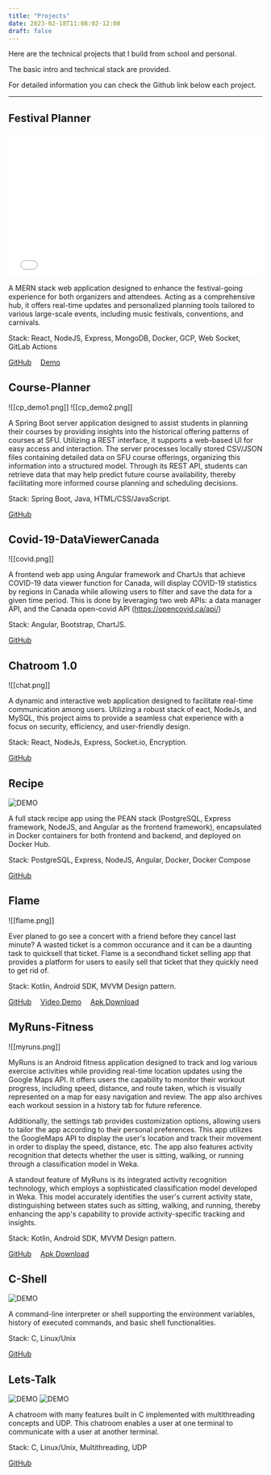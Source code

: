 ```yaml
---
title: "Projects" 
date: 2023-02-18T11:08:02-12:00
draft: false
---
```

Here are the technical projects that I build from school and personal.

The basic intro and technical stack are provided.

For detailed information you can check the Github link below each project.

---

## Festival Planner

<div style="position: relative; width: 100%; padding-bottom: 56.25%;">
  <iframe src="festivie.html" style="position: absolute; top: 0; left: 0; width: 100%; height: 100%;" frameborder="0"></iframe>
</div>

A MERN stack web application designed to enhance the festival-going experience for both organizers and attendees. Acting as a comprehensive hub, it offers real-time updates and personalized planning tools tailored to various large-scale events, including music festivals, conventions, and carnivals.

Stack: React, NodeJS, Express, MongoDB, Docker, GCP, Web Socket, GitLab Actions    

<a target="_blank" href="https://github.com/wha61/FestivalPlanner-MERNstack">GitHub</a>&emsp;
<a target="_blank" href="http://47.120.67.126:3000/">Demo</a>

## Course-Planner 
![[cp_demo1.png]]
![[cp_demo2.png]]

A Spring Boot server application designed to assist students in planning their courses by providing insights into the historical offering patterns of courses at SFU. Utilizing a REST  interface, it supports a web-based UI for easy access and interaction. The server processes locally stored CSV/JSON files containing detailed data on SFU course offerings, organizing this information into a structured model. Through its REST API, students can retrieve data that may help predict future course availability, thereby facilitating more informed course planning and scheduling decisions.

Stack: Spring Boot, Java, HTML/CSS/JavaScript.  

<a target="_blank" href="https://github.com/wha61/Course-Planner">GitHub</a>

## Covid-19-DataViewerCanada
![[covid.png]]

A frontend web app using Angular framework and ChartJs that achieve COVID-19 data viewer function for Canada, will display COVID-19 statistics by regions in Canada while allowing users to filter and save the data for a given time period. This is done by leveraging two web APIs: a data manager API, and the Canada open-covid API (https://opencovid.ca/api/)

Stack: Angular, Bootstrap, ChartJS.

<a target="_blank" href="https://github.com/wha61/Covid-19-DataViewerCanada">GitHub</a>

## Chatroom 1.0
![[chat.png]]

A dynamic and interactive web application designed to facilitate real-time communication among users. Utilizing a robust stack of eact, NodeJs, and MySQL, this project aims to provide a seamless chat experience with a focus on security, efficiency, and user-friendly design.

Stack: React, NodeJs, Express, Socket.io, Encryption.

<a target="_blank" href="https://github.com/wha61/Chatroom">GitHub</a>

## Recipe
![DEMO](RecipeDemo.gif)

A full stack recipe app using the PEAN stack (PostgreSQL, Express framework, NodeJS, and Angular as the frontend framework), encapsulated in Docker containers for both frontend and backend, and deployed on Docker Hub.

Stack: PostgreSQL, Express, NodeJS, Angular, Docker, Docker Compose

<a target="_blank" href="https://github.com/wha61/Recipe-PEANstack-WebApp">GitHub</a>

## Flame 
![[flame.png]]

Ever planed to go see a concert with a friend before they cancel last minute? A wasted ticket is a common occurance and it can be a daunting task to quicksell that ticket. Flame is a secondhand ticket selling app that provides a platform for users to easily sell that ticket that they quickly need to get rid of.

Stack: Kotlin, Android SDK, MVVM Design pattern.

<a target="_blank" href="https://github.com/wha61/Flame">GitHub</a>&emsp;
<a target="_blank" href="https://youtu.be/dKfO1vNCFzM">Video Demo</a>&emsp;
<a target="_blank" href="https://github.com/wha61/Flame/blob/main/public/Flame.apk">Apk Download</a>&emsp;

## MyRuns-Fitness 
![[myruns.png]]

MyRuns is an Android fitness application designed to track and log various exercise activities while providing real-time location updates using the Google Maps API. It offers users the capability to monitor their workout progress, including speed, distance, and route taken, which is visually represented on a map for easy navigation and review. The app also archives each workout session in a history tab for future reference.

Additionally, the settings tab provides customization options, allowing users to tailor the app according to their personal preferences. This app utilizes the GoogleMaps API to display the user's location and track their movement in order to display the speed, distance, etc. The app also features activity recognition that detects whether the user is sitting, walking, or running through a classification model in Weka.

A standout feature of MyRuns is its integrated activity recognition technology, which employs a sophisticated classification model developed in Weka. This model accurately identifies the user's current activity state, distinguishing between states such as sitting, walking, and running, thereby enhancing the app's capability to provide activity-specific tracking and insights.

Stack: Kotlin, Android SDK, MVVM Design pattern.

<a target="_blank" href="https://github.com/wha61/MyRuns-Fitness-AndroidAPP">GitHub</a>&emsp;
<a target="_blank" href="https://github.com/wha61/MyRuns-Fitness-AndroidAPP/blob/main/app-debug.apk">Apk Download</a>&emsp;

## C-Shell
![DEMO](cshell.png)

A command-line interpreter or shell supporting the environment variables, history of executed commands, and basic shell functionalities.

Stack: C, Linux/Unix

<a target="_blank" href="https://github.com/wha61/CShell">GitHub</a>

## Lets-Talk
![DEMO](letstalk1.png)
![DEMO](letstalk2.png)

A chatroom with many features built in C implemented with multithreading concepts and UDP. This chatroom enables a user at one terminal to communicate with a user at another terminal.

Stack: C, Linux/Unix, Multithreading, UDP

<a target="_blank" href="https://github.com/wha61/Lets-Talk">GitHub</a>

